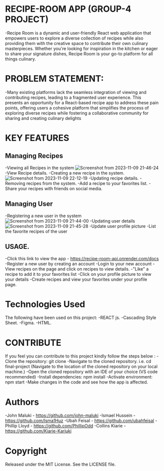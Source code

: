 # RECIPE-ROOM APP (GROUP-4 PROJECT)

-Recipe Room is a dynamic and user-friendly React web application that empowers users to explore a diverse collection of recipes while also providing them with the creative space to contribute their own culinary masterpieces. Whether you're looking for inspiration in the kitchen or eager to share your signature dishes, Recipe Room is your go-to platform for all things culinary.

# PROBLEM STATEMENT:
-Many existing platforms lack the seamless integration of viewing and contributing recipes, leading to a fragmented user experience. This presents an opportunity for a React-based recipe app to address these pain points, offering users a cohesive platform that simplifies the process of exploring diverse recipes while fostering a collaborative community for sharing and creating culinary delights

# KEY FEATURES
## Managing Recipes

-Viewing all Recipes in the system
![Screenshot from 2023-11-09 21-46-24](https://github.com/Isma1Huz/frontend-final-phase/assets/135106680/aecd0316-e716-44db-a64d-ef4d4101357e)
-View Recipe details.
-Creating a new recipe in the system.
![Screenshot from 2023-11-09 22-12-19](https://github.com/Isma1Huz/frontend-final-phase/assets/135106680/0c1dc036-e98a-4688-86d5-37a7b4e7cdd2)
-Updating recipe details.
-Removing recipes from the system.
-Add a recipe to your favorites list.
-Share your recipes with friends on social media.


## Managing User
-Registering a new user in the system
![Screenshot from 2023-11-09 21-44-00](https://github.com/Isma1Huz/frontend-final-phase/assets/135106680/017d8a9b-8d2c-4a28-b830-269da0ba042f)
-Updating user details
![Screenshot from 2023-11-09 21-45-28](https://github.com/Isma1Huz/frontend-final-phase/assets/135106680/3a37502f-4a8e-4add-91a8-30d6e23f3769)
-Update user profile picture
-List the favorite recipes of the user


## USAGE.
-Click this link to view the app - https://recipe-room-api.onrender.com/docs
-Register a new user by creating an account
-Login to your new account
-View recipes on the page and click on recipes to view details.
-"Like" a recipe to add it to your favorites list
-Click on your profile picture to view your details
-Create recipes and view your favorites under your profile page.

# Technologies Used
The following have been used on this project:
-REACT js.
-Cascading Style Sheet.
-Figma.
-HTML.

# CONTRIBUTE
If you feel you can contribute to this project kindly follow the steps below :
-Clone the repository: git clone [<repository-url>](https://github.com/Isma1Huz/frontend-final-phase/tree/Development)
-Navigate to the cloned repository. i.e. cd final-project (Navigate to the location of the cloned repository on your local machine.)
-Open the cloned repository with an IDE of your choice (VS code recommended)
-Install dependencies: npm install
-Activate environment:  npm start
-Make changes in the code and see how the app is affected.


# Authors
-John Maluki - https://github.com/john-maluki
-Ismael Hussein - https://github.com/Isma1Huz
-Ubah Feisal - https://github.com/ubahfeisal
-Phillip Lloyd - https://github.com/PhillipOdd
-Collins Kiarie - https://github.com/Kiarie-Kariuki

# Copyright
Released under the MIT License. See the LICENSE file.
